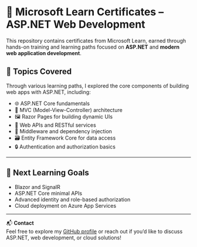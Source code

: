 # 📜 Microsoft Learn Certificates – ASP.NET Web Development

This repository contains certificates from Microsoft Learn, earned through hands-on training and learning paths focused on **ASP.NET** and **modern web application development**.

## 📘 Topics Covered

Through various learning paths, I explored the core components of building web apps with ASP.NET, including:

- 🌐 ASP.NET Core fundamentals
- 🧭 MVC (Model-View-Controller) architecture
- 🖼️ Razor Pages for building dynamic UIs
- 🔌 Web APIs and RESTful services
- 🧩 Middleware and dependency injection
- 🗃️ Entity Framework Core for data access
- 🔒 Authentication and authorization basics
---

## 🎯 Next Learning Goals

- Blazor and SignalR
- ASP.NET Core minimal APIs
- Advanced identity and role-based authorization
- Cloud deployment on Azure App Services

---

📬 **Contact**  
Feel free to explore my [GitHub profile](https://github.com/RangelMonteiroDev) or reach out if you’d like to discuss ASP.NET, web development, or cloud solutions!


